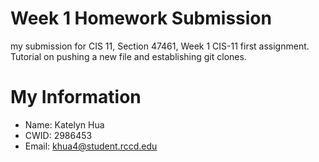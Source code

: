 # Week 1 Homework Submission
my submission for CIS 11, Section 47461, Week 1
CIS-11 first assignment. Tutorial on pushing a new file and establishing git clones.
# My Information
* Name: Katelyn Hua
* CWID: 2986453
* Email: khua4@student.rccd.edu
